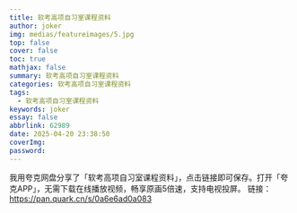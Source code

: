 ```yaml
---
title: 软考高项自习室课程资料
author: joker
img: medias/featureimages/5.jpg
top: false
cover: false
toc: true
mathjax: false
summary: 软考高项自习室课程资料
categories: 软考高项自习室课程资料
tags:
  - 软考高项自习室课程资料
keywords: joker
essay: false
abbrlink: 62989
date: 2025-04-20 23:38:50
coverImg:
password:
---
```


我用夸克网盘分享了「软考高项自习室课程资料」，点击链接即可保存。打开「夸克APP」，无需下载在线播放视频，畅享原画5倍速，支持电视投屏。
链接：https://pan.quark.cn/s/0a6e6ad0a083
